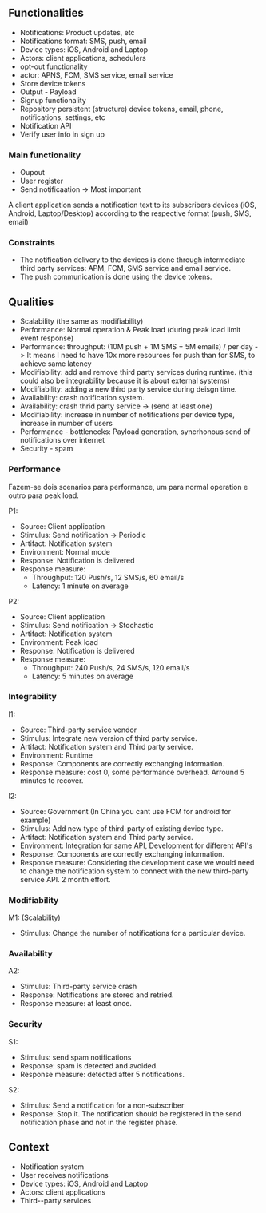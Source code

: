 ## Functionalities

- Notifications: Product updates, etc
- Notifications format: SMS, push, email 
- Device types: iOS, Android and Laptop
- Actors: client applications, schedulers
- opt-out functionality
- actor: APNS, FCM, SMS service, email service
- Store device tokens
- Output - Payload
- Signup functionality
- Repository persistent (structure) device tokens, email, phone, notifications, settings, etc
- Notification API
- Verify user info in sign up

### Main functionality

- Oupout
- User register
- Send notificaation -> Most important

A client application sends a notification text to its subscribers devices (iOS, Android, Laptop/Desktop) according to the respective format (push, SMS, email)

### Constraints

- The notification delivery to the devices is done through intermediate third party services: APM, FCM, SMS service and email service.
- The push communication is done using the device tokens.

## Qualities

- Scalability (the same as modifiability)
- Performance: Normal operation & Peak load (during peak load limit event response)
- Performance: throughput: (10M push + 1M SMS + 5M emails) / per day -> It means I need to have 10x more resources for push than for SMS, to achieve same latency
- Modifiability: add and remove third party services during runtime. (this could also be integrability because it is about external systems)
- Modifiability: adding a new third party service during deisgn time.
- Availability: crash notification system.
- Availability: crash thrid party service -> (send at least one)
- Modifiability: increase in number of notifications per device type, increase in number of users
- Performance - bottlenecks: Payload generation, syncrhonous send of notifications over internet
- Security - spam

### Performance

Fazem-se dois scenarios para performance, um para normal operation e outro para peak load.

P1:
- Source: Client application
- Stimulus: Send notification -> Periodic
- Artifact: Notification system
- Environment: Normal mode
- Response: Notification is delivered
- Response measure: 
  - Throughput: 120 Push/s, 12 SMS/s, 60 email/s
  - Latency: 1 minute on average

P2:
- Source: Client application
- Stimulus: Send notification -> Stochastic
- Artifact: Notification system
- Environment: Peak load
- Response: Notification is delivered
- Response measure: 
  - Throughput: 240 Push/s, 24 SMS/s, 120 email/s
  - Latency: 5 minutes on average

### Integrability

I1:
- Source: Third-party service vendor
- Stimulus: Integrate new version of third party service.
- Artifact: Notification system and Third party service.
- Environment: Runtime
- Response: Components are correctly exchanging information.
- Response measure: cost 0, some performance overhead. Arround 5 minutes to recover.

I2:
- Source: Government (In China you cant use FCM for android for example)
- Stimulus: Add new type of third-party of existing device type.
- Artifact: Notification system and Third party service.
- Environment: Integration for same API, Development for different API's
- Response: Components are correctly exchanging information.
- Response measure: Considering the development case we would need to change the notification system to connect with the new third-party service API. 2 month effort.

### Modifiability

M1: (Scalability)
- Stimulus: Change the number of notifications for a particular device.

### Availability

A2:
- Stimulus: Third-party service crash
- Response: Notifications are stored and retried.
- Response measure: at least once.

### Security

S1:
- Stimulus: send spam notifications
- Response: spam is detected and avoided.
- Response measure: detected after 5 notifications.

S2:
- Stimulus: Send a notification for a non-subscriber
- Response: Stop it. The notification should be registered in the send notification phase and not in the register phase.

## Context

- Notification system
- User receives notifications
- Device types: iOS, Android and Laptop
- Actors: client applications
- Third--party services